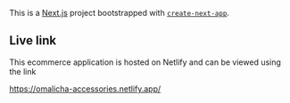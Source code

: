 This is a [Next.js](https://nextjs.org/) project bootstrapped with [`create-next-app`](https://github.com/vercel/next.js/tree/canary/packages/create-next-app).

## Live link

This ecommerce application is hosted on Netlify and can be viewed using the link

https://omalicha-accessories.netlify.app/


